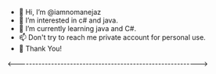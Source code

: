 - 👋 Hi, I’m @iamnomanejaz
- 👀 I’m interested in c# and java.
- 🌱 I’m currently learning java and C#.
- 📫 Don't try to reach me private account for personal use.
- 👀 Thank You!

<---------------------------------------------------------->

